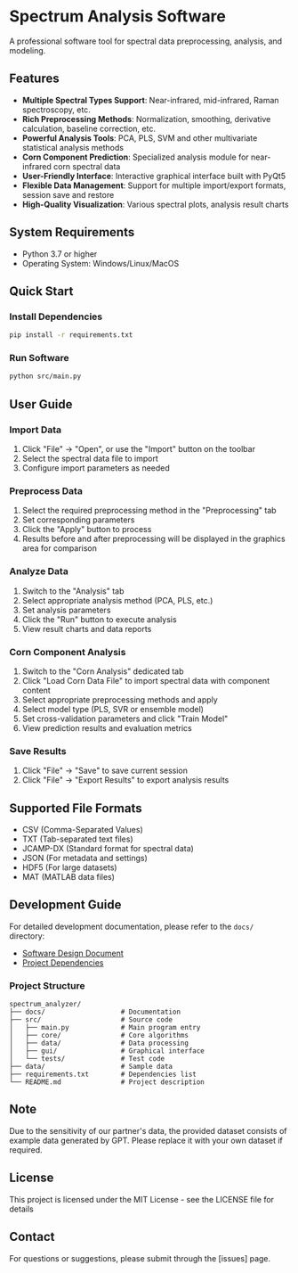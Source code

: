 # Spectrum Analysis Software

A professional software tool for spectral data preprocessing, analysis, and modeling.

## Features

- **Multiple Spectral Types Support**: Near-infrared, mid-infrared, Raman spectroscopy, etc.
- **Rich Preprocessing Methods**: Normalization, smoothing, derivative calculation, baseline correction, etc.
- **Powerful Analysis Tools**: PCA, PLS, SVM and other multivariate statistical analysis methods
- **Corn Component Prediction**: Specialized analysis module for near-infrared corn spectral data
- **User-Friendly Interface**: Interactive graphical interface built with PyQt5
- **Flexible Data Management**: Support for multiple import/export formats, session save and restore
- **High-Quality Visualization**: Various spectral plots, analysis result charts

## System Requirements

- Python 3.7 or higher
- Operating System: Windows/Linux/MacOS

## Quick Start

### Install Dependencies

```bash
pip install -r requirements.txt
```

### Run Software

```bash
python src/main.py
```

## User Guide

### Import Data

1. Click "File" -> "Open", or use the "Import" button on the toolbar
2. Select the spectral data file to import
3. Configure import parameters as needed

### Preprocess Data

1. Select the required preprocessing method in the "Preprocessing" tab
2. Set corresponding parameters
3. Click the "Apply" button to process
4. Results before and after preprocessing will be displayed in the graphics area for comparison

### Analyze Data

1. Switch to the "Analysis" tab
2. Select appropriate analysis method (PCA, PLS, etc.)
3. Set analysis parameters
4. Click the "Run" button to execute analysis
5. View result charts and data reports

### Corn Component Analysis

1. Switch to the "Corn Analysis" dedicated tab
2. Click "Load Corn Data File" to import spectral data with component content
3. Select appropriate preprocessing methods and apply
4. Select model type (PLS, SVR or ensemble model)
5. Set cross-validation parameters and click "Train Model"
6. View prediction results and evaluation metrics

### Save Results

1. Click "File" -> "Save" to save current session
2. Click "File" -> "Export Results" to export analysis results

## Supported File Formats

- CSV (Comma-Separated Values)
- TXT (Tab-separated text files)
- JCAMP-DX (Standard format for spectral data)
- JSON (For metadata and settings)
- HDF5 (For large datasets)
- MAT (MATLAB data files)

## Development Guide

For detailed development documentation, please refer to the `docs/` directory:

- [Software Design Document](docs/design.md)
- [Project Dependencies](docs/requirements.md)

### Project Structure

```
spectrum_analyzer/
├── docs/                   # Documentation
├── src/                    # Source code
│   ├── main.py             # Main program entry
│   ├── core/               # Core algorithms
│   ├── data/               # Data processing
│   ├── gui/                # Graphical interface
│   └── tests/              # Test code
├── data/                   # Sample data
├── requirements.txt        # Dependencies list
└── README.md               # Project description
```
## Note
Due to the sensitivity of our partner's data, the provided dataset consists of example data generated by GPT. Please replace it with your own dataset if required.

## License

This project is licensed under the MIT License - see the LICENSE file for details

## Contact

For questions or suggestions, please submit through the [issues] page. 

